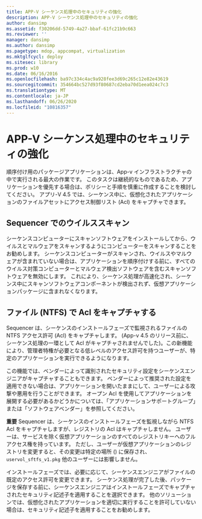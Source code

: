```yaml
---
title: APP-V シーケンス処理中のセキュリティの強化
description: APP-V シーケンス処理中のセキュリティの強化
author: dansimp
ms.assetid: f30206dd-5749-4a27-bbaf-61fc21b9c663
ms.reviewer: ''
manager: dansimp
ms.author: dansimp
ms.pagetype: mdop, appcompat, virtualization
ms.mktglfcycl: deploy
ms.sitesec: library
ms.prod: w10
ms.date: 06/16/2016
ms.openlocfilehash: ba97c334c4ac9a928fee3d69c265c12e82e43619
ms.sourcegitcommit: 354664bc527d93f80687cd2eba70d1eea024c7c3
ms.translationtype: MT
ms.contentlocale: ja-JP
ms.lasthandoff: 06/26/2020
ms.locfileid: "10816357"
---
```

# APP-V シーケンス処理中のセキュリティの強化


順序付け用のパッケージアプリケーションは、App-v インフラストラクチャの中で実行される最大の作業です。 このタスクは継続的なものであるため、アプリケーションを優先する場合は、ポリシーと手順を慎重に作成することを検討してください。 アプリ-V 4.5 では、シーケンス中に、仮想化されたアプリケーションのファイルアセットにアクセス制御リスト (Acl) をキャプチャできます。

## Sequencer でのウイルススキャン


シーケンスコンピューターにスキャンソフトウェアをインストールしてから、ウイルスとマルウェアをスキャンするようにコンピューターをスキャンすることをお勧めします。 シーケンスコンピューターがスキャンされ、ウイルスやマルウェアが含まれていない場合は、アプリケーションを順序付けする前に、すべてのウイルス対策コンピューターとマルウェア検出ソフトウェアを含むスキャンソフトウェアを無効にします。 これにより、シーケンス処理が高速化され、シーケンス中にスキャンソフトウェアコンポーネントが検出されず、仮想アプリケーションパッケージに含まれなくなります。

## ファイル (NTFS) で Acl をキャプチャする


Sequencer は、シーケンスのインストールフェーズで監視されるファイルの NTFS アクセス許可 (Acl) をキャプチャします。 (App-v 4.5 のリリース前に、シーケンス処理の一環として Acl がキャプチャされませんでした)。この新機能により、管理者特権が必要となる低レベルのアクセス許可を持つユーザーが、特定のアプリケーションを実行できるようになります。

この機能では、ベンダーによって識別されたセキュリティ設定をシーケンスエンジニアがキャプチャすることもできます。 ベンダーによって推奨された設定を適用できない場合は、アプリケーションを開いたままにして、ユーザーによる攻撃や悪用を行うことができます。 オープン Acl を使用してアプリケーションを展開する必要があるかどうかについては、「アプリケーションサポートグループ」または「ソフトウェアベンダー」を参照してください。

**重要** Sequencer は、シーケンスのインストールフェーズを監視しながら NTFS Acl をキャプチャしますが、レジストリの Acl はキャプチャしません。 ユーザーは、サービスを除く仮想アプリケーションのすべてのレジストリキーへのフルアクセス権を持っています。 ただし、ユーザーが仮想アプリケーションのレジストリを変更すると、その変更は特定の場所 () に保存され、 `uservol_sftfs_v1.pkg` 他のユーザーには影響しません。

 

インストールフェーズでは、必要に応じて、シーケンスエンジニアがファイルの既定のアクセス許可を変更できます。 シーケンス処理が完了した後、パッケージを保存する前に、シーケンスエンジニアはインストールフェーズでキャプチャされたセキュリティ記述子を適用することを選択できます。 他のソリューションでは、仮想化されたアプリケーションを適切に実行することを許可していない場合は、セキュリティ記述子を適用することをお勧めします。

 

 





